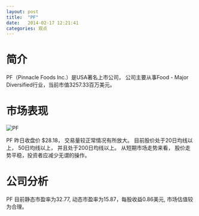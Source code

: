 ```yaml
---
layout: post
title:  "PF"
date:   2014-02-17 12:21:41
categories: 观点
---
```


# 简介
PF（Pinnacle Foods Inc.）是USA著名上市公司，
公司主要从事Food - Major Diversified行业，当前市值3257.33百万美元。

# 市场表现

![PF](http://finviz.com/chart.ashx?t=PF&ty=c&ta=1&p=d&s=l)

PF 昨日收盘价 $28.18，
交易量较正常情况有所放大。
目前股价处于20日均线以上，
50日均线以上，
并且处于200日均线以上。
从短期市场走势来看，
股价走势平稳，投资者应减少无谓的操作。

# 公司分析
PF 目前静态市盈率为32.77, 动态市盈率为15.87，每股收益0.86美元,
市场估值较为合理。

